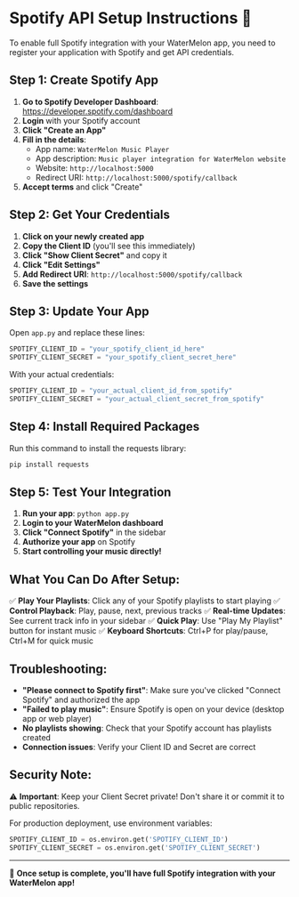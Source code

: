 # Spotify API Setup Instructions 🎵

To enable full Spotify integration with your WaterMelon app, you need to register your application with Spotify and get API credentials.

## Step 1: Create Spotify App

1. **Go to Spotify Developer Dashboard**: https://developer.spotify.com/dashboard
2. **Login** with your Spotify account
3. **Click "Create an App"**
4. **Fill in the details**:
   - App name: `WaterMelon Music Player`
   - App description: `Music player integration for WaterMelon website`
   - Website: `http://localhost:5000`
   - Redirect URI: `http://localhost:5000/spotify/callback`
5. **Accept terms** and click "Create"

## Step 2: Get Your Credentials

1. **Click on your newly created app**
2. **Copy the Client ID** (you'll see this immediately)
3. **Click "Show Client Secret"** and copy it
4. **Click "Edit Settings"**
5. **Add Redirect URI**: `http://localhost:5000/spotify/callback`
6. **Save the settings**

## Step 3: Update Your App

Open `app.py` and replace these lines:

```python
SPOTIFY_CLIENT_ID = "your_spotify_client_id_here"
SPOTIFY_CLIENT_SECRET = "your_spotify_client_secret_here"
```

With your actual credentials:

```python
SPOTIFY_CLIENT_ID = "your_actual_client_id_from_spotify"
SPOTIFY_CLIENT_SECRET = "your_actual_client_secret_from_spotify"
```

## Step 4: Install Required Packages

Run this command to install the requests library:

```bash
pip install requests
```

## Step 5: Test Your Integration

1. **Run your app**: `python app.py`
2. **Login to your WaterMelon dashboard**
3. **Click "Connect Spotify"** in the sidebar
4. **Authorize your app** on Spotify
5. **Start controlling your music directly!**

## What You Can Do After Setup:

✅ **Play Your Playlists**: Click any of your Spotify playlists to start playing
✅ **Control Playback**: Play, pause, next, previous tracks
✅ **Real-time Updates**: See current track info in your sidebar
✅ **Quick Play**: Use "Play My Playlist" button for instant music
✅ **Keyboard Shortcuts**: Ctrl+P for play/pause, Ctrl+M for quick music

## Troubleshooting:

- **"Please connect to Spotify first"**: Make sure you've clicked "Connect Spotify" and authorized the app
- **"Failed to play music"**: Ensure Spotify is open on your device (desktop app or web player)
- **No playlists showing**: Check that your Spotify account has playlists created
- **Connection issues**: Verify your Client ID and Secret are correct

## Security Note:

⚠️ **Important**: Keep your Client Secret private! Don't share it or commit it to public repositories.

For production deployment, use environment variables:

```python
SPOTIFY_CLIENT_ID = os.environ.get('SPOTIFY_CLIENT_ID')
SPOTIFY_CLIENT_SECRET = os.environ.get('SPOTIFY_CLIENT_SECRET')
```

---

🎉 **Once setup is complete, you'll have full Spotify integration with your WaterMelon app!**
